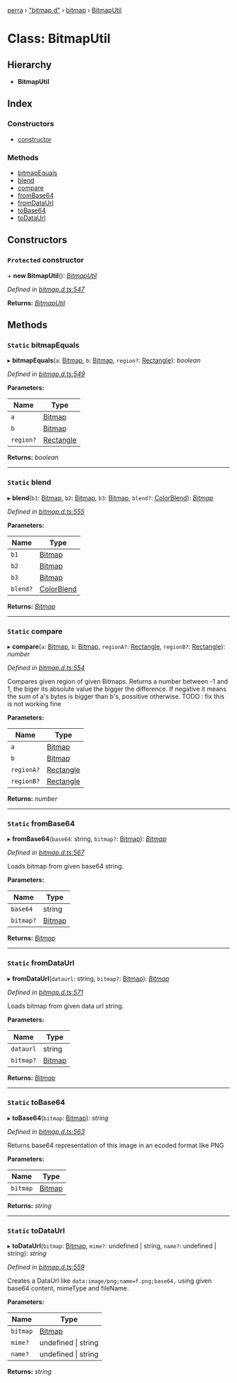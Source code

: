 [perra](../README.md) › ["bitmap.d"](../modules/_bitmap_d_.md) › [bitmap](../modules/_bitmap_d_.bitmap.md) › [BitmapUtil](_bitmap_d_.bitmap.bitmaputil.md)

# Class: BitmapUtil

## Hierarchy

* **BitmapUtil**

## Index

### Constructors

* [constructor](_bitmap_d_.bitmap.bitmaputil.md#protected-constructor)

### Methods

* [bitmapEquals](_bitmap_d_.bitmap.bitmaputil.md#static-bitmapequals)
* [blend](_bitmap_d_.bitmap.bitmaputil.md#static-blend)
* [compare](_bitmap_d_.bitmap.bitmaputil.md#static-compare)
* [fromBase64](_bitmap_d_.bitmap.bitmaputil.md#static-frombase64)
* [fromDataUrl](_bitmap_d_.bitmap.bitmaputil.md#static-fromdataurl)
* [toBase64](_bitmap_d_.bitmap.bitmaputil.md#static-tobase64)
* [toDataUrl](_bitmap_d_.bitmap.bitmaputil.md#static-todataurl)

## Constructors

### `Protected` constructor

\+ **new BitmapUtil**(): *[BitmapUtil](_bitmap_d_.bitmap.bitmaputil.md)*

*Defined in [bitmap.d.ts:547](https://github.com/cancerberoSgx/bitmap/blob/201d0f4/perra/src/bitmap.d.ts#L547)*

**Returns:** *[BitmapUtil](_bitmap_d_.bitmap.bitmaputil.md)*

## Methods

### `Static` bitmapEquals

▸ **bitmapEquals**(`a`: [Bitmap](../interfaces/_bitmap_d_.bitmap.bitmap.md), `b`: [Bitmap](../interfaces/_bitmap_d_.bitmap.bitmap.md), `region?`: [Rectangle](../modules/_bitmap_d_.bitmap.md#rectangle)): *boolean*

*Defined in [bitmap.d.ts:549](https://github.com/cancerberoSgx/bitmap/blob/201d0f4/perra/src/bitmap.d.ts#L549)*

**Parameters:**

Name | Type |
------ | ------ |
`a` | [Bitmap](../interfaces/_bitmap_d_.bitmap.bitmap.md) |
`b` | [Bitmap](../interfaces/_bitmap_d_.bitmap.bitmap.md) |
`region?` | [Rectangle](../modules/_bitmap_d_.bitmap.md#rectangle) |

**Returns:** *boolean*

___

### `Static` blend

▸ **blend**(`b1`: [Bitmap](../interfaces/_bitmap_d_.bitmap.bitmap.md), `b2`: [Bitmap](../interfaces/_bitmap_d_.bitmap.bitmap.md), `b3`: [Bitmap](../interfaces/_bitmap_d_.bitmap.bitmap.md), `blend?`: [ColorBlend](../modules/_bitmap_d_.bitmap.md#colorblend)): *[Bitmap](../interfaces/_bitmap_d_.bitmap.bitmap.md)*

*Defined in [bitmap.d.ts:555](https://github.com/cancerberoSgx/bitmap/blob/201d0f4/perra/src/bitmap.d.ts#L555)*

**Parameters:**

Name | Type |
------ | ------ |
`b1` | [Bitmap](../interfaces/_bitmap_d_.bitmap.bitmap.md) |
`b2` | [Bitmap](../interfaces/_bitmap_d_.bitmap.bitmap.md) |
`b3` | [Bitmap](../interfaces/_bitmap_d_.bitmap.bitmap.md) |
`blend?` | [ColorBlend](../modules/_bitmap_d_.bitmap.md#colorblend) |

**Returns:** *[Bitmap](../interfaces/_bitmap_d_.bitmap.bitmap.md)*

___

### `Static` compare

▸ **compare**(`a`: [Bitmap](../interfaces/_bitmap_d_.bitmap.bitmap.md), `b`: [Bitmap](../interfaces/_bitmap_d_.bitmap.bitmap.md), `regionA?`: [Rectangle](../modules/_bitmap_d_.bitmap.md#rectangle), `regionB?`: [Rectangle](../modules/_bitmap_d_.bitmap.md#rectangle)): *number*

*Defined in [bitmap.d.ts:554](https://github.com/cancerberoSgx/bitmap/blob/201d0f4/perra/src/bitmap.d.ts#L554)*

Compares given region of given Bitmaps. Returns a number between -1 and 1, the biger its absolute value the bigger the difference. If negative it means the sum of a's bytes is bigger than b's, possitive otherwise.
TODO : fix this is not working fine

**Parameters:**

Name | Type |
------ | ------ |
`a` | [Bitmap](../interfaces/_bitmap_d_.bitmap.bitmap.md) |
`b` | [Bitmap](../interfaces/_bitmap_d_.bitmap.bitmap.md) |
`regionA?` | [Rectangle](../modules/_bitmap_d_.bitmap.md#rectangle) |
`regionB?` | [Rectangle](../modules/_bitmap_d_.bitmap.md#rectangle) |

**Returns:** *number*

___

### `Static` fromBase64

▸ **fromBase64**(`base64`: string, `bitmap?`: [Bitmap](../interfaces/_bitmap_d_.bitmap.bitmap.md)): *[Bitmap](../interfaces/_bitmap_d_.bitmap.bitmap.md)*

*Defined in [bitmap.d.ts:567](https://github.com/cancerberoSgx/bitmap/blob/201d0f4/perra/src/bitmap.d.ts#L567)*

Loads bitmap from given base64 string.

**Parameters:**

Name | Type |
------ | ------ |
`base64` | string |
`bitmap?` | [Bitmap](../interfaces/_bitmap_d_.bitmap.bitmap.md) |

**Returns:** *[Bitmap](../interfaces/_bitmap_d_.bitmap.bitmap.md)*

___

### `Static` fromDataUrl

▸ **fromDataUrl**(`dataurl`: string, `bitmap?`: [Bitmap](../interfaces/_bitmap_d_.bitmap.bitmap.md)): *[Bitmap](../interfaces/_bitmap_d_.bitmap.bitmap.md)*

*Defined in [bitmap.d.ts:571](https://github.com/cancerberoSgx/bitmap/blob/201d0f4/perra/src/bitmap.d.ts#L571)*

Loads bitmap from given data url string.

**Parameters:**

Name | Type |
------ | ------ |
`dataurl` | string |
`bitmap?` | [Bitmap](../interfaces/_bitmap_d_.bitmap.bitmap.md) |

**Returns:** *[Bitmap](../interfaces/_bitmap_d_.bitmap.bitmap.md)*

___

### `Static` toBase64

▸ **toBase64**(`bitmap`: [Bitmap](../interfaces/_bitmap_d_.bitmap.bitmap.md)): *string*

*Defined in [bitmap.d.ts:563](https://github.com/cancerberoSgx/bitmap/blob/201d0f4/perra/src/bitmap.d.ts#L563)*

Returns base64 representation of this image in an ecoded format like PNG

**Parameters:**

Name | Type |
------ | ------ |
`bitmap` | [Bitmap](../interfaces/_bitmap_d_.bitmap.bitmap.md) |

**Returns:** *string*

___

### `Static` toDataUrl

▸ **toDataUrl**(`bitmap`: [Bitmap](../interfaces/_bitmap_d_.bitmap.bitmap.md), `mime?`: undefined | string, `name?`: undefined | string): *string*

*Defined in [bitmap.d.ts:559](https://github.com/cancerberoSgx/bitmap/blob/201d0f4/perra/src/bitmap.d.ts#L559)*

Creates a DataUrl like `data:image/png;name=f.png;base64,` using given base64 content, mimeType and fileName.

**Parameters:**

Name | Type |
------ | ------ |
`bitmap` | [Bitmap](../interfaces/_bitmap_d_.bitmap.bitmap.md) |
`mime?` | undefined &#124; string |
`name?` | undefined &#124; string |

**Returns:** *string*

